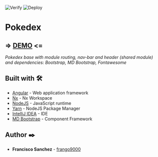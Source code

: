 ![Verify](https://github.com/frango9000/pokedex-ng/workflows/Verify/badge.svg)
![Deploy](https://github.com/frango9000/pokedex-ng/workflows/Deploy/badge.svg?branch=master)

# Pokedex

## => [DEMO](https://frango9000.github.io/pokedex-ng) <=

_Pokedex base with module routing, nav-bar and header (shared module) and dependencies: Bootstrap, MD Bootstrap,
Fontawesome_

## Built with 🛠️

- [Angular](https://angular.io/) - Web application framework
- [Nx](https://nx.dev/angular) - Nx Workspace
- [NodeJS](https://nodejs.org/) - JavaScript runtime
- [Yarn](https://yarnpkg.com/) - NodeJS Package Manager
- [IntelliJ IDEA](https://www.jetbrains.com/idea/) - IDE
- [MD Bootstrap](https://mdbootstrap.com/docs/angular/) - Component Framework

## Author ✒️

- **Francisco Sanchez** - [frango9000](https://github.com/frango9000)
